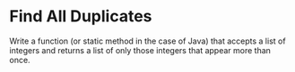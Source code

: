 # Find All Duplicates
Write a function (or static method in the case of Java) that accepts a list of integers and returns a list of only those integers that appear more than once.

